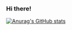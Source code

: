 ### Hi there!

[![Anurag's GitHub stats](https://github-readme-stats.vercel.app/api?username=robbieardison)](https://github.com/anuraghazra/github-readme-stats)

